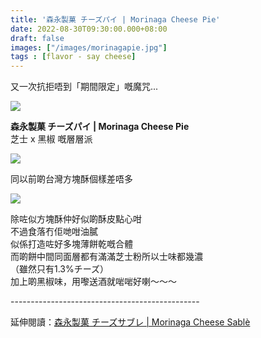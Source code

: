 ```yaml
---
title: '森永製菓 チーズパイ | Morinaga Cheese Pie'
date: 2022-08-30T09:30:00.000+08:00
draft: false
images: ["/images/morinagapie.jpg"]
tags : [flavor - say cheese]
---
```


又一次抗拒唔到「期間限定」嘅魔咒...

![](/images/morinagapie.jpg)

**森永製菓 チーズパイ | Morinaga Cheese Pie**  
芝士 x 黑椒 嘅層層派  

![](/images/morinagapie1.jpg)

同以前啲台灣方塊酥個樣差唔多  

![](/images/morinagapie2.jpg)
 
除咗似方塊酥仲好似啲酥皮點心咁   
不過食落冇佢哋咁油膩    
似係打造咗好多塊薄餅乾嘅合體  
而啲餅中間同面層都有滿滿芝士粉所以士味都幾濃  
（雖然只有1.3%チーズ）  
加上啲黑椒味，用嚟送酒就啱啱好喇～～～  

\-----------------------------------------------  
  
延伸閱讀：[森永製菓 チーズサブレ | Morinaga Cheese Sablè](https://hidie.net/morinagasable/)  
